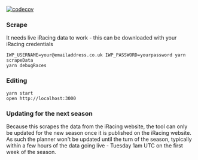 [![codecov](https://codecov.io/gh/tmoitie/iRacing-week-planner/branch/master/graph/badge.svg?token=LZCUjPa0PU)](https://codecov.io/gh/tmoitie/iRacing-week-planner)

### Scrape

It needs live iRacing data to work - this can be downloaded with your iRacing credentials

```
IWP_USERNAME=your@emailaddress.co.uk IWP_PASSWORD=yourpassword yarn scrapeData
yarn debugRaces
```


### Editing

```
yarn start
open http://localhost:3000
```

### Updating for the next season

Because this scrapes the data from the iRacing website, the tool can only be updated for the new season once it is 
published on the iRacing website. As such the planner won't be updated until the turn of the season, typically
within a few hours of the data going live - Tuesday 1am UTC on the first week of the season.
